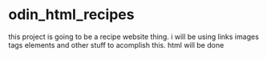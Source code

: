 # odin_html_recipes
this project is going to be a recipe website thing.
i will be using links images tags elements and other stuff to acomplish this. 
html will be done